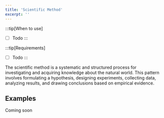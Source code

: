 ```yaml
---
title: 'Scientific Method'
excerpt: ''
---
```


:::tip[When to use]

- [ ] Todo
:::

:::tip[Requirements]

- [ ] Todo
:::

The scientific method is a systematic and structured process for investigating and acquiring knowledge about the natural world. This pattern involves formulating a hypothesis, designing experiments, collecting data, analyzing results, and drawing conclusions based on empirical evidence.

## Examples
Coming soon